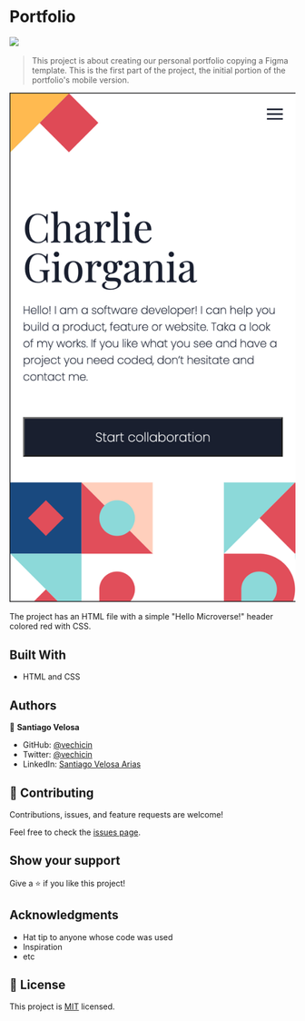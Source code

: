 # Portfolio
![](https://img.shields.io/badge/Microverse-blueviolet)

> This project is about creating our personal portfolio copying a Figma template. This is the first part of the project, the initial portion of the portfolio's mobile version.

![screenshot](./images/screenshot.png)

The project has an HTML file with a simple "Hello Microverse!" header colored red with CSS.

## Built With

- HTML and CSS

## Authors

👤 **Santiago Velosa**

- GitHub: [@vechicin](https://github.com/vechicin)
- Twitter: [@vechicin](https://twitter.com/vechicin)
- LinkedIn: [Santiago Velosa Arias](https://www.linkedin.com/in/santiago-velosa-arias-5b7543112/)

## 🤝 Contributing

Contributions, issues, and feature requests are welcome!

Feel free to check the [issues page](https://github.com/vechicin/Hello-Microverse/issues).

## Show your support

Give a ⭐️ if you like this project!

## Acknowledgments

- Hat tip to anyone whose code was used
- Inspiration
- etc

## 📝 License

This project is [MIT](./MIT.md) licensed.

